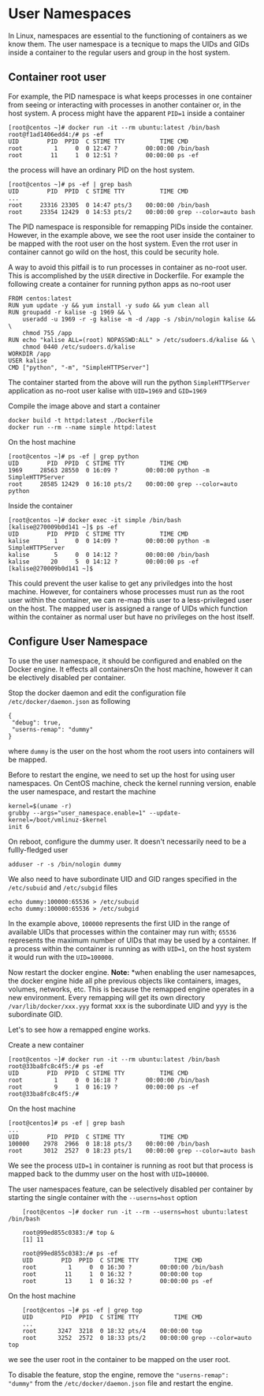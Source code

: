 # User Namespaces
In Linux, namespaces are essential to the functioning of containers as we know them. The user namespace is a tecnique to maps the UIDs and GIDs inside a container to the regular users and group in the host system.

## Container root user
For example, the PID namespace is what keeps processes in one container from seeing or interacting with processes in another container or, in the host system. A process might have the apparent ``PID=1`` inside a container

    [root@centos ~]# docker run -it --rm ubuntu:latest /bin/bash
    root@f1ad1406edd4:/# ps -ef
    UID        PID  PPID  C STIME TTY          TIME CMD
    root         1     0  0 12:47 ?        00:00:00 /bin/bash
    root        11     1  0 12:51 ?        00:00:00 ps -ef

the process will have an ordinary PID on the host system.

    [root@centos ~]# ps -ef | grep bash
    UID        PID  PPID  C STIME TTY          TIME CMD
    ...
    root     23316 23305  0 14:47 pts/3    00:00:00 /bin/bash
    root     23354 12429  0 14:53 pts/2    00:00:00 grep --color=auto bash

The PID namespace is responsible for remapping PIDs inside the container. However, in the example above, we see the root user inside the container to be mapped with the root user on the host system. Even the rrot user in container cannot go wild on the host, this could be security hole.

A way to avoid this pitfail is to run processes in container as no-root user. This is accomplished by the ``USER`` directive in Dockerfile. For example the following create a container for running python apps as no-root user

    FROM centos:latest
    RUN yum update -y && yum install -y sudo && yum clean all
    RUN groupadd -r kalise -g 1969 && \
        useradd -u 1969 -r -g kalise -m -d /app -s /sbin/nologin kalise && \
        chmod 755 /app
    RUN echo "kalise ALL=(root) NOPASSWD:ALL" > /etc/sudoers.d/kalise && \
        chmod 0440 /etc/sudoers.d/kalise
    WORKDIR /app
    USER kalise
    CMD ["python", "-m", "SimpleHTTPServer"]

The container started from the above will run the python ``SimpleHTTPServer`` application as no-root user kalise with ``UID=1969`` and ``GID=1969``

Compile the image above and start a container

    docker build -t httpd:latest ./Dockerfile
    docker run --rm --name simple httpd:latest

On the host machine

    [root@centos ~]# ps -ef | grep python
    UID        PID  PPID  C STIME TTY          TIME CMD
    1969     28563 28550  0 16:09 ?        00:00:00 python -m SimpleHTTPServer
    root     28585 12429  0 16:10 pts/2    00:00:00 grep --color=auto python

Inside the container

    [root@centos ~]# docker exec -it simple /bin/bash
    [kalise@270009b0d141 ~]$ ps -ef
    UID        PID  PPID  C STIME TTY          TIME CMD
    kalise       1     0  0 14:09 ?        00:00:00 python -m SimpleHTTPServer
    kalise       5     0  0 14:12 ?        00:00:00 /bin/bash
    kalise      20     5  0 14:12 ?        00:00:00 ps -ef
    [kalise@270009b0d141 ~]$

This could prevent the user kalise to get any priviledges into the host machine. However, for containers whose processes must run as the root user within the container, we can re-map this user to a less-privileged user on the host. The mapped user is assigned a range of UIDs which function within the container as normal user but have no privileges on the host itself. 

## Configure User Namespace
To use the user namespace, it should be configured and enabled on the Docker engine. It effects all containersOn the host machine, however it can be electively disabled per container.

Stop the docker daemon and edit the configuration file ``/etc/docker/daemon.json`` as following

    {
     "debug": true,
     "userns-remap": "dummy"
    }

where ``dummy`` is the user on the host whom the root users into containers will be mapped.

Before to restart the engine, we need to set up the host for using user namespaces. On CentOS machine, check the kernel running version, enable the user namespace, and restart the machine 

    kernel=$(uname -r)
    grubby --args="user_namespace.enable=1" --update-kernel=/boot/vmlinuz-$kernel
    init 6

On reboot, configure the dummy user. It doesn't necessarily need to be a fullly-fledged user

    adduser -r -s /bin/nologin dummy

We also need to have subordinate UID and GID ranges specified in the ``/etc/subuid`` and ``/etc/subgid`` files

    echo dummy:100000:65536 > /etc/subuid
    echo dummy:100000:65536 > /etc/subgid

In the example above, ``100000`` represents the first UID in the range of available UIDs that processes within the container may run with; ``65536`` represents the maximum number of UIDs that may be used by a container. If a process within the container is running as with ``UID=1``, on the host system it would run with the ``UID=100000``.

Now restart the docker engine. **Note:** *when enabling the user namesapces, the docker engine hide all phe previous objects like containers, images, volumes, networks, etc. This is because the remapped engine operates in a new environment. Every remapping will get its own directory ``/var/lib/docker/xxx.yyy`` format xxx is the subordinate UID and yyy is the subordinate GID.

Let's to see how a remapped engine works.

Create a new container

    [root@centos ~]# docker run -it --rm ubuntu:latest /bin/bash
    root@33ba8fc8c4f5:/# ps -ef
    UID        PID  PPID  C STIME TTY          TIME CMD
    root         1     0  0 16:18 ?        00:00:00 /bin/bash
    root         9     1  0 16:19 ?        00:00:00 ps -ef
    root@33ba8fc8c4f5:/#

On the host machine

    [root@centos]# ps -ef | grep bash
    ...
    UID        PID  PPID  C STIME TTY          TIME CMD
    100000    2978  2966  0 18:18 pts/3    00:00:00 /bin/bash
    root      3012  2527  0 18:23 pts/1    00:00:00 grep --color=auto bash

We see the process ``UID=1`` in container is running as root but that process is mapped back to the dummy user on the host with ``UID=100000``. 

The user namespaces feature, can be selectively disabled per container by starting the single container with the ``--userns=host`` option

        [root@centos ~]# docker run -it --rm --userns=host ubuntu:latest /bin/bash
        
        root@99ed855c0383:/# top &
        [1] 11
        
        root@99ed855c0383:/# ps -ef
        UID        PID  PPID  C STIME TTY          TIME CMD
        root         1     0  0 16:30 ?        00:00:00 /bin/bash
        root        11     1  0 16:32 ?        00:00:00 top
        root        13     1  0 16:32 ?        00:00:00 ps -ef


On the host machine

        [root@centos ~]# ps -ef | grep top
        UID        PID  PPID  C STIME TTY          TIME CMD
        ...
        root      3247  3218  0 18:32 pts/4    00:00:00 top
        root      3252  2572  0 18:33 pts/2    00:00:00 grep --color=auto top

we see the user root in the container to be mapped on the user root.

To disable the feature, stop the engine, remove the ``"userns-remap": "dummy"`` from the ``/etc/docker/daemon.json`` file and restart the engine.
